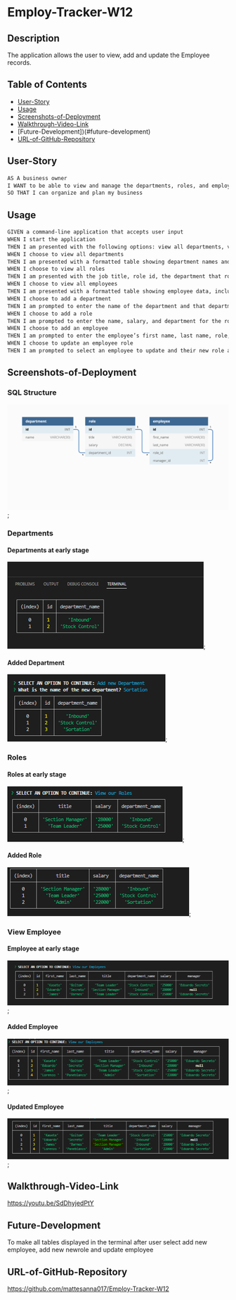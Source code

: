 # Employ-Tracker-W12

## Description
The application allows the user to view, add and update the Employee records.


## Table of Contents
- [User-Story](#user-story)
- [Usage](#usage)
- [Screenshots-of-Deployment](#screenshots-of-Deployment)
- [Walkthrough-Video-Link](#walkthrough-Video-Link)
- [Future-Development])(#future-development)
- [URL-of-GitHub-Repository](#URL-of-GitHub-Repository)




## User-Story

```md
AS A business owner
I WANT to be able to view and manage the departments, roles, and employees in my company
SO THAT I can organize and plan my business
```

## Usage

```md
GIVEN a command-line application that accepts user input
WHEN I start the application
THEN I am presented with the following options: view all departments, view all roles, view all employees, add a department, add a role, add an employee, and update an employee role
WHEN I choose to view all departments
THEN I am presented with a formatted table showing department names and department ids
WHEN I choose to view all roles
THEN I am presented with the job title, role id, the department that role belongs to, and the salary for that role
WHEN I choose to view all employees
THEN I am presented with a formatted table showing employee data, including employee ids, first names, last names, job titles, departments, salaries, and managers that the employees report to
WHEN I choose to add a department
THEN I am prompted to enter the name of the department and that department is added to the database
WHEN I choose to add a role
THEN I am prompted to enter the name, salary, and department for the role and that role is added to the database
WHEN I choose to add an employee
THEN I am prompted to enter the employee’s first name, last name, role, and manager, and that employee is added to the database
WHEN I choose to update an employee role
THEN I am prompted to select an employee to update and their new role and this information is updated in the database 
```

## Screenshots-of-Deployment
### SQL Structure
![alt text](./Assets/12-sql-homework-demo-01.png "sql structure");

### Departments
#### Departments at early stage
![alt text](./Assets/earlyDep.PNG "Departments at early stage");
#### Added Department
![alt text](./Assets/addDep.PNG "Added Department");

### Roles
#### Roles at early stage
![alt text](./Assets/earlRole.PNG "Roles at early stage");
#### Added Role
![alt text](./Assets/addRole.PNG "Added Roles");

### View Employee
#### Employee at early stage
![alt text](./Assets/earlEmp.PNG "Employee at early stage");
#### Added Employee
![alt text](./Assets/addEmp.PNG "Added Employee");
#### Updated Employee
![alt text](./Assets/updEmp.PNG "Updated Employee");


## Walkthrough-Video-Link
https://youtu.be/SdDhyjedPtY

## Future-Development
To make all tables displayed in the terminal after user select add new employee, add new newrole and update employee

## URL-of-GitHub-Repository
https://github.com/mattesanna017/Employ-Tracker-W12